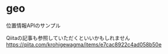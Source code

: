 # geo
位置情報APIのサンプル

Qiitaの記事も参照していただくといいかもしれません
https://qiita.com/krohigewagma/items/e7cac8922c4ad058b50e